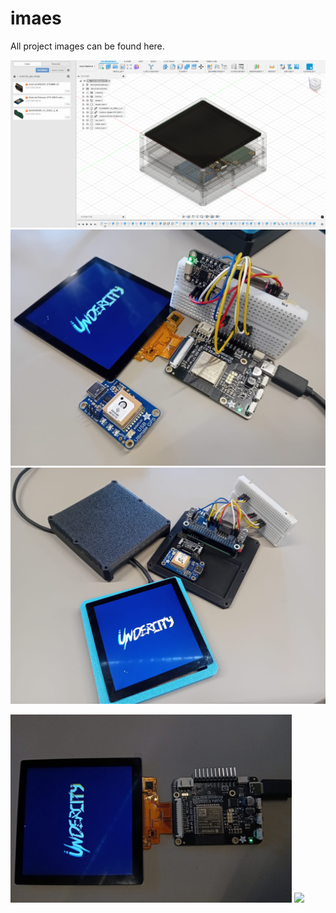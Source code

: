 # imaes

All project images can be found here.

<img src="cad_screenshot.png" width="600" />
<img src="half_assembled.jpg" width="600" />
<img src="some_things_inside_the_case.jpg" width="600" />

<p float="left">
    <img src="../images/display.jpg" width="450" />
    <img src="../images/display_testing.gif" width="169" />
</p>